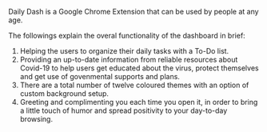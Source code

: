 Daily Dash is a Google Chrome Extension that can be used by people at any age.

The followings explain the overal functionality of the dashboard in brief:

1) Helping the users to organize their daily tasks with a To-Do list.
2) Providing an up-to-date information from reliable resources about Covid-19 to help users get educated about the virus, protect themselves and get use of govenmental supports and plans.
3) There are a total number of twelve coloured themes with an option of custom background setup.
4) Greeting and complimenting you each time you open it, in order to bring a little touch of humor and spread positivity to your day-to-day browsing.
